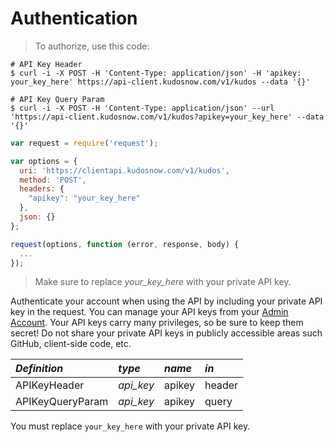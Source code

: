 # Authentication 

> To authorize, use this code:

```shell
# API Key Header
$ curl -i -X POST -H 'Content-Type: application/json' -H 'apikey: your_key_here' https://api-client.kudosnow.com/v1/kudos --data '{}'

# API Key Query Param
$ curl -i -X POST -H 'Content-Type: application/json' --url 'https://api-client.kudosnow.com/v1/kudos?apikey=your_key_here' --data '{}'
```
```javascript
var request = require('request');

var options = {
  uri: 'https://clientapi.kudosnow.com/v1/kudos',
  method: 'POST',
  headers: {
    "apikey": "your_key_here"
  },
  json: {}
};

request(options, function (error, response, body) {
  ...
});

```

> Make sure to replace *your_key_here* with your private API key.

Authenticate your account when using the API by including your private API key in the request. You can
manage your API keys from your [Admin Account](/admin/api). Your API keys carry many privileges, so be
sure to keep them secret! Do not share your private API keys in publicly accessible areas such GitHub,
client-side code, etc.

|*Definition*|*type*|*name*|*in*|
|:---|:---|:---|:---| 
|APIKeyHeader|*api_key*|apikey|header|
|APIKeyQueryParam|*api_key*|apikey|query|

<aside class="notice">
  You must replace <code>your_key_here</code> with your private API key.
</aside>

